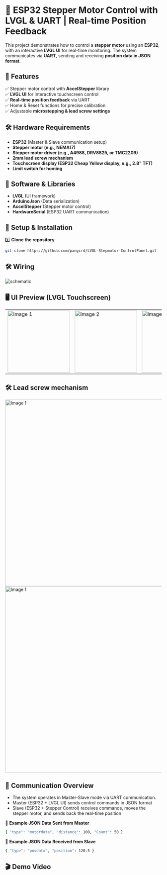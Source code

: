 # 🚀 ESP32 Stepper Motor Control with LVGL & UART | Real-time Position Feedback

This project demonstrates how to control a **stepper motor** using an **ESP32**, with an interactive **LVGL UI** for real-time monitoring. The system communicates via **UART**, sending and receiving **position data in JSON format**.

## 📌 Features
✅ Stepper motor control with **AccelStepper** library  
✅ **LVGL UI** for interactive touchscreen control  
✅ **Real-time position feedback** via UART  
✅ Home & Reset functions for precise calibration  
✅ Adjustable **microstepping & lead screw settings**  

## 🛠 Hardware Requirements
- **ESP32** (Master & Slave communication setup)  
- **Stepper motor (e.g., NEMA17)**  
- **Stepper motor driver (e.g., A4988, DRV8825, or TMC2209)**  
- **2mm lead screw mechanism**  
- **Touchscreen display (ESP32 Cheap Yellow display, e.g., 2.8" TFT)**  
- **Limit switch for homing**  

## 🔗 Software & Libraries
- **LVGL** (UI framework)  
- **ArduinoJson** (Data serialization)  
- **AccelStepper** (Stepper motor control)  
- **HardwareSerial** (ESP32 UART communication)  

## 📜 Setup & Installation
1️⃣ **Clone the repository**  
```sh
git clone https://github.com/pangcrd/LVGL-Stepmotor-ControlPanel.git
```
## 🛠 Wiring
![schematic](https://github.com/pangcrd/LVGL-Stepmotor-ControlPanel/blob/main/Images/Wiringstepmotor.png)   

## 🖥 UI Preview (LVGL Touchscreen)
<table>
  <tr>
    <td><img src="https://github.com/pangcrd/LVGL-Stepmotor-ControlPanel/blob/main/Images/3.png" alt="Image 1" width="200"/></td>
    <td><img src="https://github.com/pangcrd/LVGL-Stepmotor-ControlPanel/blob/main/Images/4.png" alt="Image 2" width="200"/></td> 
    <td><img src="https://github.com/pangcrd/LVGL-Stepmotor-ControlPanel/blob/main/Images/5.png" alt="Image 2" width="200"/></td> 
  </tr>
</table>  

## 🛠 Lead screw mechanism
  <tr>
    <td><img src="https://github.com/pangcrd/LVGL-Stepmotor-ControlPanel/blob/main/Images/1.png" alt="Image 1" width="600"/></td>
    <td><img src="https://github.com/pangcrd/LVGL-Stepmotor-ControlPanel/blob/main/Images/2.png" alt="Image 1" width="600"/></td>
  </tr>
</table>  

## 🔄 Communication Overview  

- The system operates in Master-Slave mode via UART communication.
- Master (ESP32 + LVGL UI) sends control commands in JSON format
- Slave (ESP32 + Stepper Control) receives commands, moves the stepper motor, and sends back the real-time position 

📌 **Example JSON Data Sent from Master**  

```sh
{ "type": "motordata", "distance": 100, "Count": 50 }
```
📌 **Example JSON Data Received from Slave**  

```sh
{ "type": "posdata", "position": 120.5 }
```
## 🎬 Demo Video

